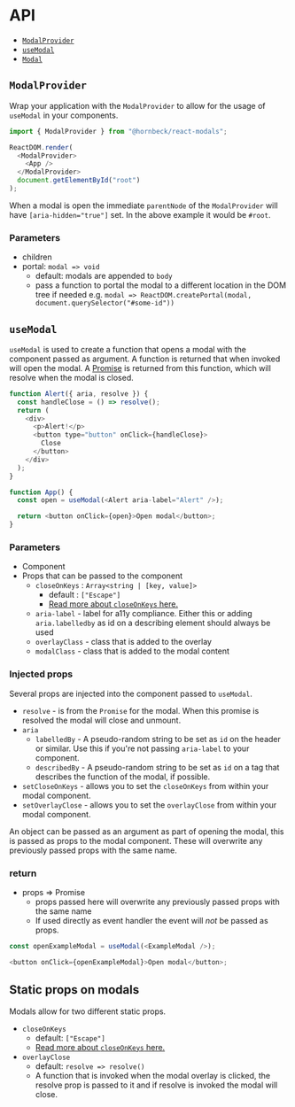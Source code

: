 # API

- [`ModalProvider`](#ModalProvider)
- [`useModal`](#useModal)
- [`Modal`](#Modal)

## `ModalProvider`

Wrap your application with the `ModalProvider` to allow for the usage of
`useModal` in your components.

```js
import { ModalProvider } from "@hornbeck/react-modals";

ReactDOM.render(
  <ModalProvider>
    <App />
  </ModalProvider>
  document.getElementById("root")
);
```

When a modal is open the immediate `parentNode` of the `ModalProvider` will have
`[aria-hidden="true"]` set. In the above example it would be `#root`.

### Parameters

- children
- portal: `modal => void`
  - default: modals are appended to `body`
  - pass a function to portal the modal to a different location in the DOM tree
    if needed e.g. `modal => ReactDOM.createPortal(modal, document.querySelector("#some-id"))`

## `useModal`

`useModal` is used to create a function that opens a modal with the component
passed as argument.
A function is returned that when invoked will open the modal.
A [Promise](https://developer.mozilla.org/en-US/docs/Web/JavaScript/Reference/Global_Objects/Promise)
is returned from this function, which will resolve when the modal is closed.

```js
function Alert({ aria, resolve }) {
  const handleClose = () => resolve();
  return (
    <div>
      <p>Alert!</p>
      <button type="button" onClick={handleClose}>
        Close
      </button>
    </div>
  );
}

function App() {
  const open = useModal(<Alert aria-label="Alert" />);

  return <button onClick={open}>Open modal</button>;
}
```

### Parameters

- Component
- Props that can be passed to the component
  - `closeOnKeys` : `Array<string | [key, value]>`
    - default : `["Escape"]`
    - [Read more about `closeOnKeys` here.](./closeOnKeys.md)
  - `aria-label` - label for a11y compliance. Either this or adding
    `aria.labelledby` as id on a describing element should always be used
  - `overlayClass` - class that is added to the overlay
  - `modalClass` - class that is added to the modal content

### Injected props

Several props are injected into the component passed to `useModal`.

- `resolve` - is from the `Promise` for the modal. When this promise is resolved
  the modal will close and unmount.
- `aria`
  - `labelledBy` - A pseudo-random string to be set as `id` on the header or
    similar. Use this if you're not passing `aria-label` to your component.
  - `describedBy` - A pseudo-random string to be set as `id` on a tag that
    describes the function of the modal, if possible.
- `setCloseOnKeys` - allows you to set the `closeOnKeys` from within your modal component.
- `setOverlayClose` - allows you to set the `overlayClose` from within your modal component.

An object can be passed as an argument as part of opening the modal, this is
passed as props to the modal component. These will overwrite any previously
passed props with the same name.

### return

- props => Promise
  - props passed here will overwrite any previously passed props with the same name
  - If used directly as event handler the event will _not_ be passed as props.

```js
const openExampleModal = useModal(<ExampleModal />);

<button onClick={openExampleModal}>Open modal</button>;
```

## Static props on modals

Modals allow for two different static props.

- `closeOnKeys`
  - default: `["Escape"]`
  - [Read more about `closeOnKeys` here.](./closeOnKeys.md)
- `overlayClose`
  - default: `resolve => resolve()`
  - A function that is invoked when the modal overlay is clicked,
    the resolve prop is passed to it and if resolve is invoked the modal will close.
